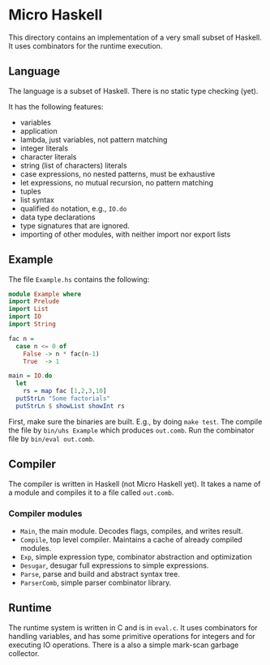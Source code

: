 # Micro Haskell
This directory contains an implementation of a very small subset of Haskell.
It uses combinators for the runtime execution.

## Language
The language is a subset of Haskell.  There is no static type checking (yet).

It has the following features:
* variables
* application
* lambda, just variables, not pattern matching
* integer literals
* character literals
* string (list of characters) literals
* case expressions, no nested patterns, must be exhaustive
* let expressions, no mutual recursion, no pattern matching
* tuples
* list syntax
* qualified `do` notation, e.g., `IO.do`
* data type declarations
* type signatures that are ignored.
* importing of other modules, with neither import nor export lists

## Example
The file `Example.hs` contains the following:
```Haskell
module Example where
import Prelude
import List
import IO
import String

fac n =
  case n <= 0 of
    False -> n * fac(n-1)
    True  -> 1

main = IO.do
  let
    rs = map fac [1,2,3,10]
  putStrLn "Some factorials"
  putStrLn $ showList showInt rs
```

First, make sure the binaries are built.  E.g., by doing `make test`.
The compile the file by `bin/uhs Example` which produces `out.comb`.
Run the combinator file by `bin/eval out.comb`.

## Compiler
The compiler is written in Haskell (not Micro Haskell yet).
It takes a name of a module and compiles it to a file called `out.comb`.

### Compiler modules

* `Main`, the main module.  Decodes flags, compiles, and writes result.
* `Compile`, top level compiler.  Maintains a cache of already compiled modules.
* `Exp`, simple expression type, combinator abstraction and optimization
* `Desugar`, desugar full expressions to simple expressions.
* `Parse`, parse and build and abstract syntax tree.
* `ParserComb`, simple parser combinator library.

## Runtime
The runtime system is written in C and is in `eval.c`.
It uses combinators for handling variables, and has some primitive operations
for integers and for executing IO operations.
There is a also a simple mark-scan garbage collector.
